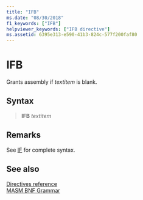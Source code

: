```yaml
---
title: "IFB"
ms.date: "08/30/2018"
f1_keywords: ["IFB"]
helpviewer_keywords: ["IFB directive"]
ms.assetid: 6395e313-e590-41b3-824c-577f200faf80
---
```

# IFB

Grants assembly if *textitem* is blank.

## Syntax

> **IFB** *textitem*

## Remarks

See [IF](../../assembler/masm/if-masm.md) for complete syntax.

## See also

[Directives reference](directives-reference.md)<br/>
[MASM BNF Grammar](masm-bnf-grammar.md)
